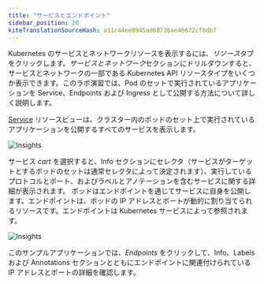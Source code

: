 ```yaml
---
title: "サービスとエンドポイント"
sidebar_position: 20
kiteTranslationSourceHash: a11c44ee0945ad6873bae46672cfbdb7
---
```


Kubernetes のサービスとネットワークリソースを表示するには、<i>リソース</i>タブをクリックします。<i>サービスとネットワーク</i>セクションにドリルダウンすると、サービスとネットワークの一部である Kubernetes API リソースタイプをいくつか表示できます。このラボ演習では、Pod のセットで実行されているアプリケーションを Service、Endpoints および Ingress として公開する方法について詳しく説明します。

[Service](https://kubernetes.io/docs/concepts/services-networking/service/) リソースビューは、クラスター内のポッドのセット上で実行されているアプリケーションを公開するすべてのサービスを表示します。

![Insights](/img/resource-view/service-view.jpg)

サービス <i>cart</i> を選択すると、Info セクションにセレクタ（サービスがターゲットとするポッドのセットは通常セレクタによって決定されます）、実行しているプロトコルとポート、およびラベルとアノテーションを含むサービスに関する詳細が表示されます。
ポッドはエンドポイントを通じてサービスに自身を公開します。エンドポイントは、ポッドの IP アドレスとポートが動的に割り当てられるリソースです。エンドポイントは Kubernetes サービスによって参照されます。

![Insights](/img/resource-view/service-endpoint.png)

このサンプルアプリケーションでは、<i>Endpoints</i> をクリックして、Info、Labels および Annotations セクションとともにエンドポイントに関連付けられている IP アドレスとポートの詳細を確認します。

